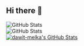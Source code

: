 ## Hi there 👋

<!--
**dawit-melka/dawit-melka** is a ✨ _special_ ✨ repository because its `README.md` (this file) appears on your GitHub profile.

Here are some ideas to get you started:

- 🔭 I’m currently working on ...
- 🌱 I’m currently learning ...
- 👯 I’m looking to collaborate on ...
- 🤔 I’m looking for help with ...
- 💬 Ask me about ...
- 📫 How to reach me: ...
- 😄 Pronouns: ...
- ⚡ Fun fact: ...
-->

![GitHub Stats](https://github-readme-stats.vercel.app/api?username=dawit-melka&theme=prussian&show_icons=true&hide_border=true&count_private=true)<br/>
![GitHub Stats](https://github-readme-stats.vercel.app/api/top-langs/?username=dawit-melka&theme=prussian&show_icons=true&hide_border=true&layout=compact)<br/>
[<img src="https://github-readme-streak-stats.herokuapp.com/?user=dawit-melka&theme=prussian&hide_border=true" alt="dawit-melka's GitHub Stats" />](https://github-readme-streak-stats.herokuapp.com/?user=dawit-melka&theme=prussian&hide_border=true)


